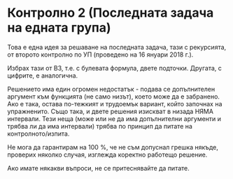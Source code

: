 # Контролно 2 (Последната задача на едната група)

Това е една идея за решаване на последната задача, тази с рекурсията, от второто контролно по УП (проведено на 16 януари 2018 г.).

Избрах тази от В3, т.е. с булевата формула, двете подточки. Другата, с цифрите, е аналогична.

Решението има един огромен недостатък - подава се допълнителен аргумент към функцията (не само низът), което може да е забранено. Ако е така, остава по-тежкият и трудоемък вариант, който започнах на упражненито. Също така, и двете решения изискват в низада НЯМА интервали. Тези неща (може или не да има допълнителни аргументи и трябва ли да има интервали) трябва по принцип да питате на контролното/изпита.

Не мога да гарантирам на 100 %, че не съм допуснал грешка някъде, проверих няколко случая, изглежда коректно работещо решение.

Ако имате някакви въпроси, не се притеснявайте да питате.



